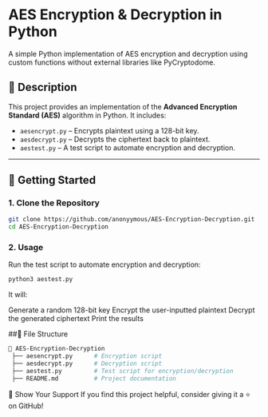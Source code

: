 # AES Encryption & Decryption in Python
A simple Python implementation of AES encryption and decryption using custom functions without external libraries like PyCryptodome.

## 📜 Description
This project provides an implementation of the **Advanced Encryption Standard (AES)** algorithm in Python. It includes:
- `aesencrypt.py` – Encrypts plaintext using a 128-bit key.
- `aesdecrypt.py` – Decrypts the ciphertext back to plaintext.
- `aestest.py` – A test script to automate encryption and decryption.

---

## 🚀 Getting Started

### **1. Clone the Repository**
```bash
git clone https://github.com/anonyymous/AES-Encryption-Decryption.git
cd AES-Encryption-Decryption
```
### **2. Usage**
Run the test script to automate encryption and decryption:
```bash
python3 aestest.py
```
It will:

Generate a random 128-bit key
Encrypt the user-inputted plaintext
Decrypt the generated ciphertext
Print the results

##📂 File Structure
```bash
📂 AES-Encryption-Decryption
 ├── aesencrypt.py      # Encryption script
 ├── aesdecrypt.py      # Decryption script
 ├── aestest.py         # Test script for encryption/decryption
 ├── README.md          # Project documentation
```

🌟 Show Your Support
If you find this project helpful, consider giving it a ⭐ on GitHub!
